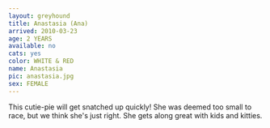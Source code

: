 ```yaml
---
layout: greyhound
title: Anastasia (Ana)
arrived: 2010-03-23
age: 2 YEARS
available: no
cats: yes
color: WHITE & RED
name: Anastasia
pic: anastasia.jpg
sex: FEMALE
---
```


This cutie-pie will get snatched up quickly! She was deemed too small to race, but we think she's just right. She gets
along great with kids and kitties.
